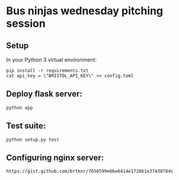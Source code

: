 # Bus ninjas wednesday pitching session

## Setup

In your Python 3 virtual environment:

    pip install -r requirements.txt
    cat api_key = \"BRISTOL_API_KEY\" >> config.toml

## Deploy flask server:

    python app

## Test suite:

    python setup.py test

## Configuring nginx server:

    https://gist.github.com/brtknr/7656599e66e6414e1726b1e37438784c
